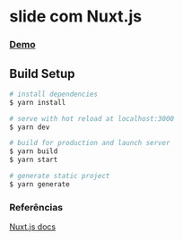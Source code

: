 # slide com Nuxt.js
### [Demo](https://slidefonte.geovanems.com.br)
## Build Setup

``` bash
# install dependencies
$ yarn install

# serve with hot reload at localhost:3000
$ yarn dev  

# build for production and launch server
$ yarn build
$ yarn start

# generate static project
$ yarn generate
```
### Referências
[Nuxt.js docs](https://nuxtjs.org)

